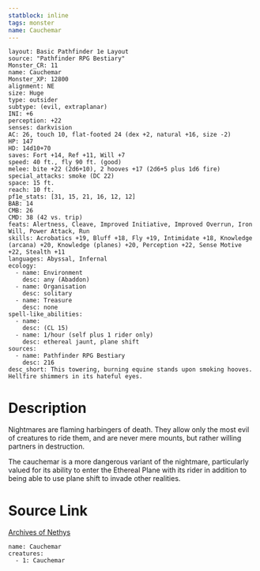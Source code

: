 ```yaml
---
statblock: inline
tags: monster
name: Cauchemar
---
```

```statblock
layout: Basic Pathfinder 1e Layout
source: "Pathfinder RPG Bestiary"
Monster_CR: 11
name: Cauchemar
Monster_XP: 12800
alignment: NE
size: Huge
type: outsider
subtype: (evil, extraplanar)
INI: +6
perception: +22
senses: darkvision
AC: 26, touch 10, flat-footed 24 (dex +2, natural +16, size -2)
HP: 147
HD: 14d10+70
saves: Fort +14, Ref +11, Will +7
speed: 40 ft., fly 90 ft. (good)
melee: bite +22 (2d6+10), 2 hooves +17 (2d6+5 plus 1d6 fire)
special_attacks: smoke (DC 22)
space: 15 ft.
reach: 10 ft.
pf1e_stats: [31, 15, 21, 16, 12, 12]
BAB: 14
CMB: 26
CMD: 38 (42 vs. trip)
feats: Alertness, Cleave, Improved Initiative, Improved Overrun, Iron Will, Power Attack, Run
skills: Acrobatics +19, Bluff +18, Fly +19, Intimidate +18, Knowledge (arcana) +20, Knowledge (planes) +20, Perception +22, Sense Motive +22, Stealth +11
languages: Abyssal, Infernal
ecology:
  - name: Environment
    desc: any (Abaddon)
  - name: Organisation
    desc: solitary
  - name: Treasure
    desc: none
spell-like_abilities:
  - name:
    desc: (CL 15)
  - name: 1/hour (self plus 1 rider only)
    desc: ethereal jaunt, plane shift
sources:
  - name: Pathfinder RPG Bestiary
    desc: 216
desc_short: This towering, burning equine stands upon smoking hooves. Hellfire shimmers in its hateful eyes.
```
# Description
Nightmares are flaming harbingers of death. They allow only the most evil of creatures to ride them, and are never mere mounts, but rather willing partners in destruction.

The cauchemar is a more dangerous variant of the nightmare, particularly valued for its ability to enter the Ethereal Plane with its rider in addition to being able to use plane shift to invade other realities.
# Source Link
[Archives of Nethys](https://aonprd.com/MonsterDisplay.aspx?ItemName=Cauchemar)
```encounter-table
name: Cauchemar
creatures:
  - 1: Cauchemar
```
